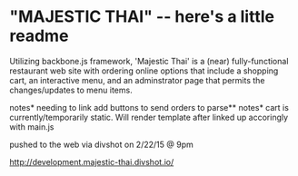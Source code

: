 
"MAJESTIC THAI" -- here's a little readme
==========================================

Utilizing backbone.js framework, 'Majestic Thai' is a (near) fully-functional restaurant web site with ordering online options that include a shopping cart, an interactive menu, and an adminstrator page that permits the changes/updates to menu items.

notes* needing to link add buttons to send orders to parse**
notes* cart is currently/temporarily static. Will render template after linked up accoringly with main.js

pushed to the web via divshot on 2/22/15 @ 9pm

http://development.majestic-thai.divshot.io/
